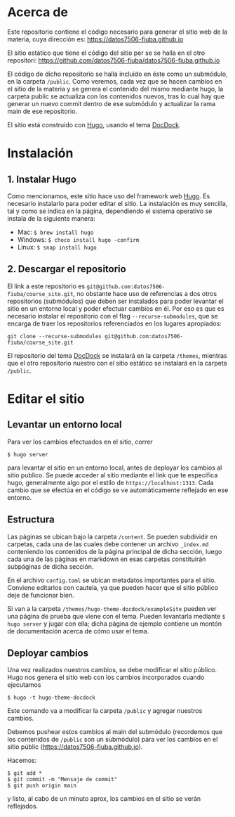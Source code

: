 # Acerca de

Este repositorio contiene el código necesario para generar el sitio web de la materia, cuya dirección es:
https://datos7506-fiuba.github.io

El sitio estático que tiene el código del sitio per se se halla en el otro repositori: https://github.com/datos7506-fiuba/datos7506-fiuba.github.io

El código de dicho repositorio se halla incluido en éste como un submódulo, en la carpeta `/public`. Como veremos, cada vez que se hacen cambios en el sitio de la materia y se genera el contenido del mismo mediante hugo, la carpeta public se actualiza con los contenidos nuevos, tras lo cual hay que generar un nuevo commit dentro de ese submódulo y actualizar la rama main de ese repositorio.

El sitio está construido con [Hugo](https://gohugo.io/), usando el tema [DocDock](https://docdock.vjeantet.fr/).

# Instalación

## 1. Instalar Hugo
Como mencionamos, este sitio hace uso del framework web [Hugo](https://gohugo.io/). Es necesario instalarlo para poder editar el sitio. La instalación es muy sencilla, tal y como se indica en la página, dependiendo el sistema operativo se instala de la siguiente manera:
* Mac: `$ brew install hugo`
* Windows: `$ choco install hugo -confirm`
* Linux: `$ snap install hugo`

## 2. Descargar el repositorio

El link a este repositorio es `git@github.com:datos7506-fiuba/course_site.git`, no obstante hace uso de referencias a dos otros repositorios (submódulos) que deben ser instalados para poder levantar el sitio en un entorno local y poder efectuar cambios en él. Por eso es que es necesario instalar el repositorio con el flag `--recurse-submodules`, que se encarga de traer los repositorios referenciados en los lugares apropiados:

``` git clone --recurse-submodules git@github.com:datos7506-fiuba/course_site.git ```

El repositorio del tema [DocDock](https://docdock.vjeantet.fr/) se instalará en la carpeta `/themes`, mientras que el otro repositorio nuestro con el sitio estático se instalará en la carpeta `/public`. 

# Editar el sitio

## Levantar un entorno local

Para ver los cambios efectuados en el sitio, correr 

```$ hugo server```

para levantar el sitio en un entorno local, antes de deployar los cambios al sitio publico. Se puede acceder al sitio mediante el link que te especifica hugo, generalmente algo por el estilo de `https://localhost:1313`. Cada cambio que se efectúa en el código se ve automáticamente reflejado en ese entorno.

## Estructura 

Las páginas se ubican bajo la carpeta `/content`. Se pueden subdividir en carpetas, cada una de las cuales debe contener un archivo `_index.md` conteniendo los contenidos de la página principal de dicha sección, luego cada una de las páginas en markdown en esas carpetas constituirán subpáginas de dicha sección.

En el archivo `config.toml` se ubican metadatos importantes para el sitio. Conviene editarlos con cautela, ya que pueden hacer que el sitio público deje de funcionar bien.

Si van a la carpeta `/themes/hugo-theme-docdock/exampleSite` pueden ver una página de prueba que viene con el tema. Pueden levantarla mediante `$ hugo server` y jugar con ella; dicha página de ejemplo contiene un montón de documentación acerca de cómo usar el tema. 

## Deployar cambios

Una vez realizados nuestros cambios, se debe modificar el sitio público. Hugo nos genera el sitio web con los cambios incorporados cuando ejecutamos

```
$ hugo -t hugo-theme-docdock
```

Este comando va a modificar la carpeta `/public` y agregar nuestros cambios.

Debemos pushear estos cambios al main del submódulo (recordemos que los contenidos de `/public` son un submódulo) para ver los cambios en el sitio públic (https://datos7506-fiuba.github.io).

Hacemos:
```
$ git add *
$ git commit -m "Mensaje de commit"
$ git push origin main
``` 

y listo, al cabo de un minuto aprox, los cambios en el sitio se verán reflejados.